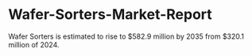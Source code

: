 # Wafer-Sorters-Market-Report
Wafer Sorters is estimated to rise to $582.9 million by 2035 from $320.1 million of 2024.
